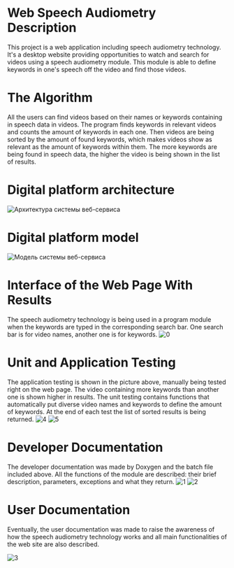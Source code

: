 # Web Speech Audiometry Description
This project is a web application including speech audiometry technology. It's a desktop website providing opportunities to watch and search for videos using a speech audiometry module.
This module is able to define keywords in one's speech off the video and find those videos.
# The Algorithm
All the users can find videos based on their names or keywords containing in speech data in videos. The program finds keywords in relevant videos and counts the amount of keywords in each one. Then videos are being sorted by the amount of found keywords, which makes videos show as relevant as the amount of keywords within them. The more keywords are being found in speech data, the higher the video is being shown in the list of results.
# Digital platform architecture

![Архитектура системы веб-сервиса](https://github.com/user-attachments/assets/d8ad4328-1bdd-49c5-aa17-c6bc2e1ec353)
# Digital platform model

![Модель системы веб-сервиса](https://github.com/user-attachments/assets/2a0a23d9-7611-4ac0-87fc-6305d115d393)
# Interface of the Web Page With Results
The speech audiometry technology is being used in a program module when the keywords are typed in the corresponding search bar. One search bar is for video names, another one is for keywords.
![0](https://github.com/darkswan19/WebAppDip/assets/91571026/fcd84455-f3eb-42e2-b2dc-0a7a92450d6c)
# Unit and Application Testing
The application testing is shown in the picture above, manually being tested right on the web page. The video containing more keywords than another one is shown higher in results.
The unit testing contains functions that automatically put diverse video names and keywords to define the amount of keywords. At the end of each test the list of sorted results is being returned.
![4](https://github.com/darkswan19/WebAppDip/assets/91571026/483f8291-689d-407a-b4cd-6d48a819e933)
![5](https://github.com/darkswan19/WebAppDip/assets/91571026/af5ec2ba-3026-42fc-9cd8-65e14f926784)
# Developer Documentation
The developer documentation was made by Doxygen and the batch file included above.
All the functions of the module are described: their brief description, parameters, exceptions and what they return.
![1](https://github.com/darkswan19/WebAppDip/assets/91571026/78d3c010-d340-4f4c-9e4e-dfae500b478f)
![2](https://github.com/darkswan19/WebAppDip/assets/91571026/e722109a-6d17-4158-9263-b2e783a32a6f)
# User Documentation
Eventually, the user documentation was made to raise the awareness of how the speech audiometry technology works and all main functionalities of the web site are also described.

![3](https://github.com/darkswan19/WebAppDip/assets/91571026/f6b8c88a-b760-41d9-a1b2-8b92747d3f8e)
